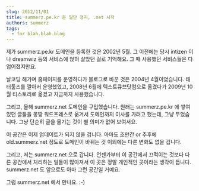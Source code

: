 ```yaml
---
slug: 2012/11/01
title: summerz.pe.kr 은 일단 정지, .net 시작
authors: summerz
tags:
  - for blah.blah.blog
---
```


제가 summerz.pe.kr 도메인을 등록한 것은 2002년 5월. 그 이전에는 당시 intizen 이나 dreamwiz 등의 서비스에 얹혀 살았던 걸로 기억해요. 그 때 사용했던 서비스들은 다 업어졌지만요.

날코딩 해가며 홈페이지를 운영하다가 블로그로 바꾼 것은 2004년 4월이었습니다. 태터툴즈를 깔아서 운영했었고, 2008년 6월에 텍스트큐브닷컴으로 옮겼다가 2009년 10월 티스토리로 옮겼고 지금까지 사용했습니다.

그리고, 올해 summerz.net 도메인을 구입했습니다. 원래는 summerz.pe.kr 에 쌓여있던 글들을 몽땅 워드프레스로 옮겨서 도메인까지 이사를 가려고 했는데, 그냥 두었습니다. 그냥 단순히 글을 옮기는 것이 별 의미가 없어 보여서요.

이 공간은 이제 업데이트가 되지 않을 겁니다. 아마도 조만간 or 추후에 old.summerz.net 정도로 도메인이 바뀌는 것 이외에는 다른 변화도 없을 겁니다.

그리고, 저는 summerz.net 으로 갑니다. 언젠가부터 이 공간에서 끄적이는 것보다 다른 공간에서 처리하는 일들이 많아져서 이 곳은 정말 개인적인 곳이라는 생각이 듭니다. summerz.net 도 앞으로도 아마 그런 공간일 거예요.

그럼 summerz.net 에서 만나요. :-)